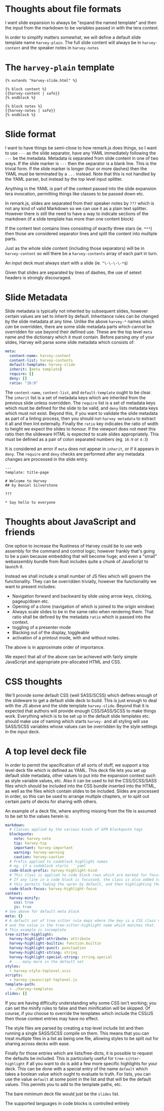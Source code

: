 # Thoughts about file formats

I want slide expansion to always be "expand the named template"
and then the input from the markdown to be variables passed in
with the tera context.

In order to simplify matters somewhat, we will define a default
slide template name `harvey-plain`. The full slide content will
always be in `harvey-content` and the speaker notes in `harvey-notes`

# The `harvey-plain` template

```tera
{% extends "harvey-slide.html" %}

{% block content %}
{{harvey-content | safe}}
{% endblock %}

{% block notes %}
{{harvey-notes | safe}}
{% endblock %}

```

# Slide format

I want to have things be semi-close to how remark.js does things,
so I want to use `---` as the slide separator, have any YAML immediately
following the `---` be the metadata. Metadata is separated from slide
content in one of two ways. If the slide marker is `---` then the
separator is a blank line. This is the trivial form. If the slide
marker is longer (four or more dashes) then the YAML must be terminated
by a `...` instead. Note that this is not handled by the YAML parser,
but instead by the top level input splitter.

Anything in the YAML is part of the context passed into the slide expansion
tera invocation, permitting things like classes to be passed down etc.

In remark.js, slides are separated from their speaker notes by `???` which
is not any kind of valid Markdown so we can use it as a plain text splitter.
However there is still the need to have a way to indicate sections of the
markdown (if a slide template has more than one content block)

If the content text contains lines consisting of exactly three stars (ie.
`***`) then those are considered separator lines and split the content into
multiple parts.

Just as the whole slide content (including those separators) will be in
`harvey-content` so will there be a `harvey-contents` array of each part in turn.

An input deck must always start with a slide (ie. `^\-\-\-\-*$`)

Given that slides are separated by lines of dashes, the use of setext headers
is strongly discouraged.

# Slide Metadata

Slide metadata is typically not inherited by subsequent slides, however certain
values are set to inherit by default. Inheritance rules can be changed by the
slide metadata at any time. Unlike the above `harvey-*` names which _can_ be
overridden, there are some slide metadata parts which cannot be overridden for
use beyond their defined use. These are the top level `meta` name and the
dictionary which it must contain. Before parsing _any_ of your slides, Harvey
will parse some slide metadata which consists of:

```yaml
meta:
  content-name: harvey-content
  content-list: harvey-contents
  default-template: harvey-slide
  inherit: [meta template]
  require: []
  deny: []
  ratio: "16:9"
```

The `content-name`, `content-list`, and `default-template` ought to be clear.
The `inherit` list is a set of metadata keys which are inherited from the previous
slide unless overridden. The `require` list is a set of metadata keys which must
be defined for the slide to be valid, and `deny` lists metadata keys which must
not exist. Beyond this, if you want to validate the slide metadata as part of
a linting process, then you should run `harvey metadata` to extract it all and
then lint externally. Finally the `ratio` key indicates the ratio of width to
height we expect the slides to honour. If the viewport does not meet this
ratio then the slideware HTML is expected to scale slides appropriately. This
must be defined as a pair of colon separated numbers (eg. `16:9` or `4:3`)

It is considered an error if `meta` does not appear in `inherit`, or if it
appears in `deny`. The `require` and `deny` checks are performed after any
metadata changes are processed in the slide entry.

```markdown,yaml
---
template: title-page

# Welcome to Harvey
## by Daniel Silverstone

???

* Say hello to everyone
```

# Thoughts about JavaScript and friends

One option to increase the Rustiness of Harvey could be to use web assembly for the
command and control logic; however frankly that's going to be a pain because embedding
that will become huge; and even a "small" webassembly bundle from Rust includes quite
a chunk of JavaScript to launch it.

Instead we shall include a small number of JS files which will govern the functionality.
They can be overridden trivially, however the functionality we want to present includes:

- Navigation forward and backward by slide using arrow keys, clicking, pageup/down etc.
- Opening of a clone (navigation of which is joined to the origin window)
- Always scale slides to be in the same ratio when rendering them. That ratio
  shall be defined by the metadata `ratio` which is passed into the context.
- toggling of a presenter mode
- Blacking out of the display, toggleable
- activation of a printout mode, with and without notes.

The above is in approximate order of importance.

We expect that all of the above can be achieved with fairly simple JavaScript and appropriate
pre-allocated HTML and CSS.

# CSS thoughts

We'll provide some default CSS (well SASS/SCSS) which defines enough of the slideware to get
a default slide deck to build. This is just enough to deal with the JS above and the
slide template `harvey-slide`. Beyond that it is expected that authors will provide
enough CSS/SASS/SCSS to make things work. Everything which is to be set up in the default
slide templates etc. should make use of naming which starts `harvey-` and all styling
will use SASS/SCSS variables whose values can be overridden by the style settings in the
input deck.

# A top level deck file

In order to permit the specification of all sorts of stuff, we support a top level deck
file which is defined as YAML. This deck file lets you set up default slide metadata,
other values to put into the expansion context such as style variable values, etc.
Also it can be used to list the CSS/SCSS/SASS files which should be included into the
CSS bundle inserted into the HTML, as well as the files which contain slides to be
included. Slides are processed in order, so this can be used to arrange multiple
chapters, or to split out certain parts of decks for sharing with others.

An example of a deck file, where anything missing from the file is assumed to be
set to the values herein is:

````yaml
markdown:
  # Classes applied by the various kinds of GFM blockquote tags
  blockquote:
    note: harvey-note
    tip: harvey-tip
    important: harvey-important
    warning: harvey-warning
    caution: harvey-caution
  # Prefix applied to codeblock highlight names
  # eg. if a codeblock starts ```yaml
  code-block-prefix: harvey-highlight-kind-
  # This class is applied to code block rows which are marked for focus
  # If any line in a code block is focussed, the class is also added to the <pre>
  # this permits fading the <pre> by default, and then highlighting the focussed row
  code-block-focus: harvey-highlight-focus
context:
  harvey-minify:
    css: true
    js: true
# See above for default meta block
meta: {}
# A default set of tree sitter rule maps where the key is a CSS class name
# and the value is the tree-sitter-highlight name which matches that.
# This example is incomplete
tree-sitter-highlight:
  harvey-highlight-attribute: attribute
  harvey-highlight-builtin: function.builtin
  harvey-highlight-punct: punctuation
  harvey-highlight-string: string
  harvey-highlight-special-string: string.special
  # ... many more in the default set
styles:
  - harvey-style-toplevel.scss
scripts:
  - harvey-javascript-toplevel.js
template-path:
  - ./harvey-templates
slides: []
````

If you are having difficulty understanding why some CSS isn't working; you can set the
minify rules to false and then minification will be skipped. Of course, if you
choose to override the templates which include the CSS/JS then those context entries
may have no effect.

The style files are parsed by creating a top level include list and then running a single
SASS/SCSS compile on them. This means that you can treat multiple files in a list as being
one file, allowing styles to be split out for sharing across decks with ease.

Finally for those entries which are lists/free-dicts, it is possible to request the defaults
be included. This is particularly useful for `tree-sitter-highlight` if all you want to do
is add a few more specific highlights for your deck. This can be done with a special
entry of the name `default` which takes a boolean value which ought to evaluate to truth.
For lists, you can use the value `default` at some point in the list and that will be
the default values. This permits you to add to the template paths, etc.

The bare minimum deck file would just be the `slides` list.

The supported languages in code blocks is controlled entirely
